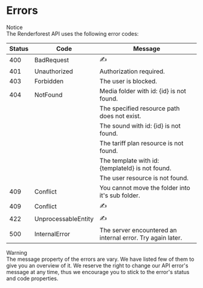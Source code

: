 # Errors

<aside class="notice">
 Notice <br>
 The Renderforest API uses the following error codes:
</aside>


Status      | Code                | Message
----------- | ------------------- | -----------------------------------------------------
400         | BadRequest          | ✍
401         | Unauthorized        | Authorization required.
403         | Forbidden           | The user is blocked.
404         | NotFound            | Media folder with id: {id} is not found.
            |                     | The specified resource path does not exist.
            |                     | The sound with id: {id} is not found.
            |                     | The tariff plan resource is not found.
            |                     | The template with id: {templateId} is not found.
            |                     | The user resource is not found.
409         | Conflict            | You cannot move the folder into it's sub folder.
409         | Conflict            | ✍
422         | UnprocessableEntity | ✍
500         | InternalError       | The server encountered an internal error. Try again later.


<aside class="warning">
 Warning <br>
 The message property of the errors are vary. We have listed few of them to give you an overview of it.
 We reserve the right to change our API error's message at any time, thus we encourage you to stick to the error's
  status and code properties.
</aside>
